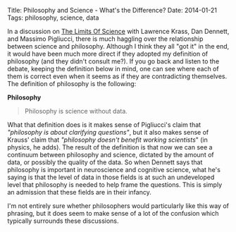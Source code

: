 Title: Philosophy and Science - What's the Difference?
Date: 2014-01-21
Tags: philosophy, science, data

In a discussion on [The Limits Of Science] with Lawrence Krass, Dan Dennett, and Massimo Pigliucci, there is much haggling over the relationship between science and philosophy.  Although I think they all "got it" in the end, it would have been much more direct if they adopted my definition of philosophy (and they didn't consult me?).  If you go back and listen to the debate, keeping the definition below in mind, one can see where each of them is correct even when it seems as if they are contradicting themselves.   The definition of philosophy is the following:

**Philosophy**
> Philosophy is science without data.

What that definition does is it makes sense of Pigliucci's claim that *"philosophy is about clarifying questions"*, but it also  makes sense of Krauss' claim that *"philosophy doesn't benefit working scientists*" (in physics, he adds).  The result of the definition is that now we can see a continuum between philosophy and science, dictated by the amount of data, or possibly the quality of the data.  So when Dennett says that philosophy is important in neuroscience and cognitive science, what he's saying is that the level of data in those fields is at such an undeveloped level that philosophy is needed to help frame the questions.  This is simply an admission that these fields are in their infancy.

I'm not entirely sure whether philosophers would particularly like this way of phrasing, but it does seem to make sense of a lot of the confusion which typically surrounds these discussions.

[The Limits Of Science]: http://www.youtube.com/watch?v=9tH3AnYyAI8